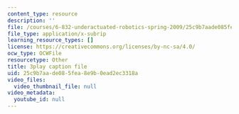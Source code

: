 ```yaml
---
content_type: resource
description: ''
file: /courses/6-832-underactuated-robotics-spring-2009/25c9b7aade085fea8e9b0ead2ec3318a_CUygqWS7occ.vtt
file_type: application/x-subrip
learning_resource_types: []
license: https://creativecommons.org/licenses/by-nc-sa/4.0/
ocw_type: OCWFile
resourcetype: Other
title: 3play caption file
uid: 25c9b7aa-de08-5fea-8e9b-0ead2ec3318a
video_files:
  video_thumbnail_file: null
video_metadata:
  youtube_id: null
---
```

